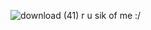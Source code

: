 ![download (41)](https://github.com/user-attachments/assets/d174ed14-e76c-4056-afa9-18134cdee998)  r u sik of me :/





